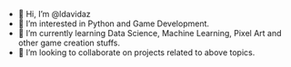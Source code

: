 - 👋 Hi, I’m @ldavidaz
- 👀 I’m interested in Python and Game Development.
- 🌱 I’m currently learning Data Science, Machine Learning, Pixel Art and other game creation stuffs.
- 💞️ I’m looking to collaborate on projects related to above topics.


<!---
ldavidaz/ldavidaz is a ✨ special ✨ repository because its `README.md` (this file) appears on your GitHub profile.
You can click the Preview link to take a look at your changes.
--->
